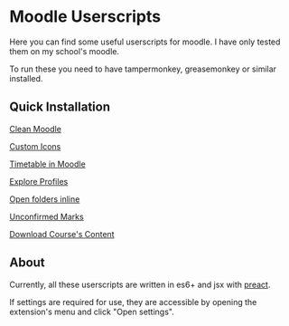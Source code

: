 # Moodle Userscripts

Here you can find some useful userscripts for moodle. I have only tested them on my school's moodle.

To run these you need to have tampermonkey, greasemonkey or similar installed.

## Quick Installation

[Clean Moodle](https://git.io/JqltW)

[Custom Icons](https://git.io/Jqlt8)

[Timetable in Moodle](https://git.io/Jqlt4)

[Explore Profiles](https://git.io/JqltR)

[Open folders inline](https://git.io/Jqlt0)

[Unconfirmed Marks](https://git.io/JqltZ)

[Download Course's Content](https://git.io/JqltE)

## About

Currently, all these userscripts are written in es6+ and jsx with [preact](https://github.com/preactjs/preact).

If settings are required for use, they are accessible by opening the extension's menu and click "Open settings".
